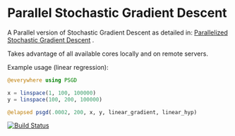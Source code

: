 # Parallel Stochastic Gradient Descent

A Parallel version of Stochastic Gradient Descent as detailed in: [Parallelized Stochastic Gradient Descent](http://www.research.rutgers.edu/~lihong/pub/Zinkevich11Parallelized.pdf) .

Takes advantage of all available cores locally and on remote servers.

Example usage (linear regression):

```julia
@everywhere using PSGD

x = linspace(1, 100, 100000)
y = linspace(100, 200, 100000)

@elapsed psgd(.0002, 200, x, y, linear_gradient, linear_hyp)
```

[![Build Status](https://travis-ci.org/cfusting/PSGD.jl.png)](https://travis-ci.org/cfusting/PSGD.jl)
